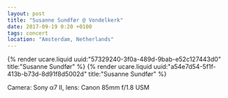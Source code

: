 ```yaml
---
layout: post
title: "Susanne Sundfør @ Vondelkerk"
date: 2017-09-19 0:20 +0100
tags: concert
location: "Amsterdam, Netherlands"
---
```


{% render ucare.liquid uuid:"57329240-3f0a-489d-9bab-e52c127443d0" title:"Susanne Sundfør" %}
{% render ucare.liquid uuid:"a54e7d54-5f1f-413b-b73d-8d91f8d5002d" title:"Susanne Sundfør" %}

Camera: Sony α7 II, lens: Canon 85mm f/1.8 USM